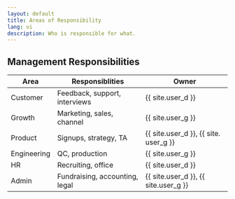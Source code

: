 ```yaml
---
layout: default
title: Areas of Responsibility
lang: vi
description: Who is responsible for what.
---
```


## Management Responsibilities

| Area | Responsiblities | Owner |
| --- | --- | --- |
| Customer | Feedback, support, interviews | {{ site.user_d }} |
| Growth | Marketing, sales, channel | {{ site.user_g }} |
| Product | Signups, strategy, TA | {{ site.user_d }}, {{ site. user_g }} |
| Engineering | QC, production | {{ site.user_g }} |
| HR | Recruiting, office | {{ site.user_d }} |
| Admin | Fundraising, accounting, legal | {{ site.user_d }}, {{ site.user_g }} |

<br>